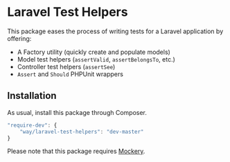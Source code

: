 # Laravel Test Helpers

This package eases the process of writing tests for a Laravel application by offering:

- A Factory utility (quickly create and populate models)
- Model test helpers (`assertValid`, `assertBelongsTo`, etc.)
- Controller test helpers (`assertSee`)
- `Assert` and `Should` PHPUnit wrappers  

## Installation

As usual, install this package through Composer.

```js
"require-dev": {
    "way/laravel-test-helpers": "dev-master"
}
```

Please note that this package requires [Mockery](https://packagist.org/packages/mockery/mockery).
